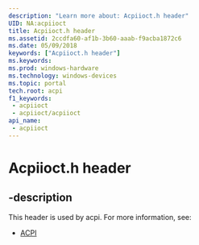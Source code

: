 ```yaml
---
description: "Learn more about: Acpiioct.h header"
UID: NA:acpiioct
title: Acpiioct.h header
ms.assetid: 2ccdfa60-af1b-3b60-aaab-f9acba1872c6
ms.date: 05/09/2018
keywords: ["Acpiioct.h header"]
ms.keywords: 
ms.prod: windows-hardware
ms.technology: windows-devices
ms.topic: portal
tech.root: acpi
f1_keywords:
 - acpiioct
 - acpiioct/acpiioct
api_name:
 - acpiioct
---
```


# Acpiioct.h header


## -description

This header is used by acpi. For more information, see:

- [ACPI](../_acpi/index.md)<br><br>

